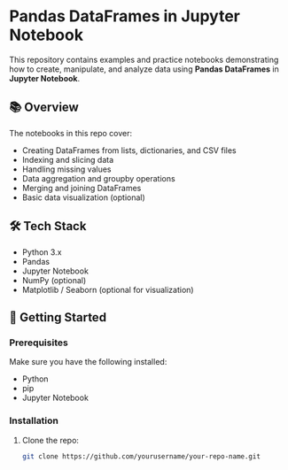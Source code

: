 # Pandas DataFrames in Jupyter Notebook

This repository contains examples and practice notebooks demonstrating how to create, manipulate, and analyze data using **Pandas DataFrames** in **Jupyter Notebook**.

## 📚 Overview

The notebooks in this repo cover:

- Creating DataFrames from lists, dictionaries, and CSV files
- Indexing and slicing data
- Handling missing values
- Data aggregation and groupby operations
- Merging and joining DataFrames
- Basic data visualization (optional)

## 🛠 Tech Stack

- Python 3.x
- Pandas
- Jupyter Notebook
- NumPy (optional)
- Matplotlib / Seaborn (optional for visualization)

## 🚀 Getting Started

### Prerequisites

Make sure you have the following installed:

- Python
- pip
- Jupyter Notebook

### Installation

1. Clone the repo:
   ```bash
   git clone https://github.com/yourusername/your-repo-name.git
